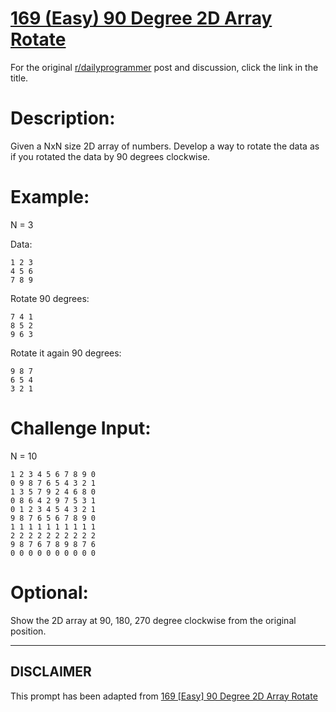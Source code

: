 # [169 (Easy) 90 Degree 2D Array Rotate](https://www.reddit.com/r/dailyprogrammer/comments/29i9jw/6302014_challenge_169_easy_90_degree_2d_array/)

For the original [r/dailyprogrammer](https://www.reddit.com/r/dailyprogrammer/) post and discussion, click the link in the title.

# Description:
Given a NxN size 2D array of numbers. Develop a way to rotate the data as if you rotated the data by 90 degrees clockwise.

# Example:
N = 3

Data:


```
1 2 3
4 5 6
7 8 9
```
Rotate 90 degrees:


```
7 4 1
8 5 2
9 6 3
```
Rotate it again 90 degrees:


```
9 8 7
6 5 4
3 2 1
```
# Challenge Input:
N = 10


```
1 2 3 4 5 6 7 8 9 0
0 9 8 7 6 5 4 3 2 1
1 3 5 7 9 2 4 6 8 0
0 8 6 4 2 9 7 5 3 1
0 1 2 3 4 5 4 3 2 1
9 8 7 6 5 6 7 8 9 0
1 1 1 1 1 1 1 1 1 1
2 2 2 2 2 2 2 2 2 2
9 8 7 6 7 8 9 8 7 6
0 0 0 0 0 0 0 0 0 0
```
# Optional:
Show the 2D array at 90, 180, 270 degree clockwise from the original position.


----
## **DISCLAIMER**
This prompt has been adapted from [169 [Easy] 90 Degree 2D Array Rotate](https://www.reddit.com/r/dailyprogrammer/comments/29i9jw/6302014_challenge_169_easy_90_degree_2d_array/
)
